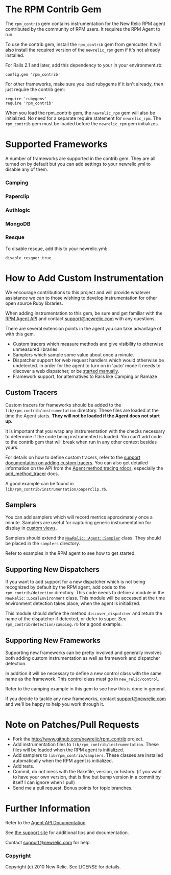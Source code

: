 # The RPM Contrib Gem

The `rpm_contrib` gem contains instrumentation for the New Relic RPM
agent contributed by the community of RPM users.  It requires the RPM
Agent to run.

To use the contrib gem, install the `rpm_contrib` gem from gemcutter.
It will also install the required version of the `newrelic_rpm` gem if
it's not already installed.

For Rails 2.1 and later, add this dependency to your in your
environment.rb:

    config.gem 'rpm_contrib'

For other frameworks, make sure you load rubygems if it isn't already,
then just require the contrib gem:

    require 'rubygems'
    require 'rpm_contrib'

When you load the rpm_contrib gem, the `newrelic_rpm` gem will also be
initialized.  No need for a separate require statement for
`newrelic_rpm`.  The `rpm_contrib` gem must be loaded before the
`newrelic_rpm` gem initializes.

# Supported Frameworks

A number of frameworks are supported in the contrib gem.  They are all
turned on by default but you can add settings to your newrelic.yml to
disable any of them.

### Camping

### Paperclip

### Authlogic

### MongoDB

### Resque

To disable resque, add this to your newrelic.yml:

    disable_resque: true


# How to Add Custom Instrumentation

We encourage contributions to this project and will provide whatever
assistance we can to those wishing to develop instrumentation for
other open source Ruby libraries.

When adding instrumentation to this gem, be sure and get familiar with the
[RPM Agent API](http://newrelic.github.com/rpm/classes/NewRelic/Agent.html)
and contact support@newrelic.com with any questions.

There are several extension points in the agent you can take advantage of
with this gem.

* Custom tracers which measure methods and give visibility to
  otherwise unmeasured libraries.
* Samplers which sample some value about once a minute.
* Dispatcher support for web request handlers which would otherwise be undetected.
  In order for the agent to turn on in 'auto' mode it needs to discover a 
  web dispatcher, or be [started manually](http://support.newrelic.com/faqs/general/manual-start).
* Framework support, for alternatives to Rails like Camping or Ramaze

## Custom Tracers

Custom tracers for frameworks should be added to the `lib/rpm_contrib/instrumentation`
directory.  These files are loaded at the time the Agent starts.  **They will not
be loaded if the Agent does not start up.** 

It is important that you wrap any instrumentation with the checks necessary
to determine if the code being instrumented is loaded.  You can't add code to the
contrib gem that will break when run in any other context besides yours.


For details on how to define custom tracers, refer to the [support documentation on adding
custom tracers](http://support.newrelic.com/faqs/docs/custom-metric-collection).  You 
can also get detailed information on the API from the 
[Agent method tracing rdocs](http://newrelic.github.com/rpm/classes/NewRelic/Agent/MethodTracer.html),
especially the [add_method_tracer](http://newrelic.github.com/rpm/classes/NewRelic/Agent/MethodTracer/ClassMethods.html)
docs.

A good example can be found in `lib/rpm_contrib/instrumentation/paperclip.rb`.

## Samplers

You can add samplers which will record metrics approximately once a minute.  Samplers
are useful for capturing generic instrumentation for display in 
[custom views](http://support.newrelic.com/faqs/docs/custom-dashboard-specification).

Samplers should extend the [`NewRelic::Agent::Sampler`](http://newrelic.github.com/rpm/classes/NewRelic/Agent/Sampler.html)
class.  They should be placed in the `samplers` directory.

Refer to examples in the RPM agent to see how to get started.

## Supporting New Dispatchers

If you want to add support for a new dispatcher which is not being recognized by default
by the RPM agent, add code to the `rpm_contrib/detection` directory.  This code needs
to define a module in the `NewRelic::LocalEnvironment` class.  This module will be 
accessed at the time environment detection takes place, when the agent is initialized.

This module should define the method `discover_dispatcher` and return the name of the
dispatcher if detected, or defer to super.  See `rpm_contrib/detection/camping.rb`
for a good example.

## Supporting New Frameworks

Supporting new frameworks can be pretty involved and generally involves both
adding custom instrumentation as well as framework and dispatcher detection.

In addition it will be necessary to define a new control class with the same 
name as the framework.  This control class must go in `new_relic/control`.

Refer to the camping example in this gem to see how this is done in general.

If you decide to tackle any new frameworks, contact support@newrelic.com and
we'll be happy to help you work through it.

# Note on Patches/Pull Requests
 
* Fork the http://www.github.com/newrelic/rpm_contrib project.
* Add instrumentation files to `lib/rpm_contrib/instrumentation`.  These
  files will be loaded when the RPM agent is initialized.
* Add samplers to `lib/rpm_contrib/samplers`.  These classes are
  installed automatically when the RPM agent is initialized.
* Add tests.  
* Commit, do not mess with the Rakefile, version, or history.  (if you
  want to have your own version, that is fine but bump version in a
  commit by itself I can ignore when I pull)
* Send me a pull request. Bonus points for topic branches.

# Further Information

Refer to the [Agent API Documentation](http://newrelic.github.com/rpm).

See [the support site](http://support.newrelic.com/faqs) for additional tips and documentation.

Contact support@newrelic.com for help.

### Copyright

Copyright (c) 2010 New Relic. See LICENSE for details.
